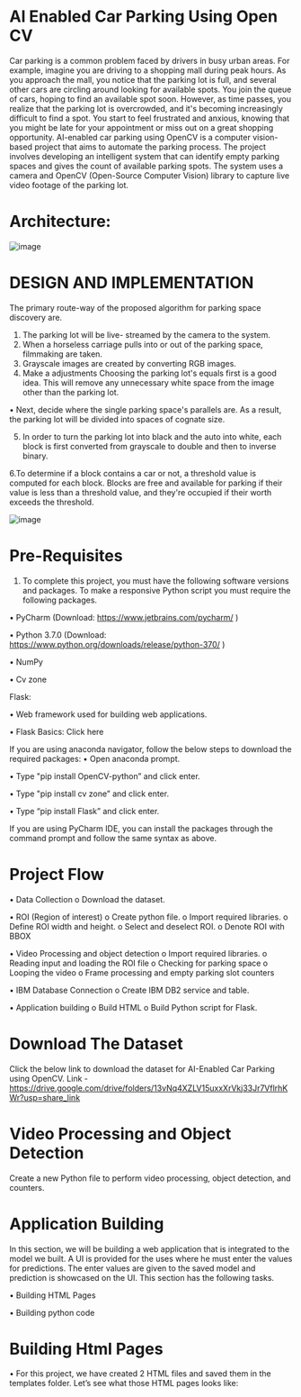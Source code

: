 # Al Enabled Car Parking Using Open CV

Car parking is a common problem faced by drivers in busy urban areas. For example, imagine you are driving to a shopping mall during peak hours. As you approach the mall, you notice that the parking lot is full, and several other cars are circling around looking for available spots.
You join the queue of cars, hoping to find an available spot soon. However, as time passes, you realize that the parking lot is overcrowded, and it's becoming increasingly difficult to find a spot. You start to feel frustrated and anxious, knowing that you might be late for your appointment or miss out on a great shopping opportunity.
AI-enabled car parking using OpenCV is a computer vision-based project that aims to automate the parking process. The project involves developing an intelligent system that can identify empty parking spaces and gives the count of available parking spots.
The system uses a camera and OpenCV (Open-Source Computer Vision) library to capture live video footage of the parking lot.

# Architecture:
![image](https://github.com/tejalodagala480/Al-Enabled-Car-Parking-Using-Open-CV/assets/106898126/3c51ca75-3e56-428b-af0f-3a6e48875082)

# DESIGN AND IMPLEMENTATION

The primary route-way of the proposed algorithm for parking space discovery are. 
1. The parking lot will be live- streamed by the camera to the system. 
2. When a horseless carriage pulls into or out of the parking space, filmmaking are taken. 
3. Grayscale images are created by converting RGB images. 
4. Make a adjustments Choosing the parking lot's equals first is a good idea. This will remove any unnecessary white space from the image other than the parking lot. 


• Next, decide where the single parking space's parallels are. As a result, the parking lot will be divided into spaces of cognate size. 

5. In order to turn the parking lot into black and the auto into white, each block is first converted from grayscale to double and then to inverse binary. 

6.To determine if a block contains a car or not, a threshold value is computed for each block. Blocks are free and available for parking if their value is less than a threshold value, and they're occupied if their worth exceeds the threshold.

 ![image](https://github.com/tejalodagala480/Al-Enabled-Car-Parking-Using-Open-CV/assets/106898126/9dedf894-b32a-4df5-bec8-f9ee3a7e54e9)

# Pre-Requisites
1.	To complete this project, you must have the following software versions and packages. 
To make a responsive Python script you must require the following packages. 

•	PyCharm (Download: https://www.jetbrains.com/pycharm/ ) 


•	Python 3.7.0 (Download: https://www.python.org/downloads/release/python-370/ )


•	NumPy


•	Cv zone

Flask: 

•	Web framework used for building web applications. 

•	Flask Basics: Click here 

If you are using anaconda navigator, follow the below steps to download the required packages: 
•	Open anaconda prompt. 

•	Type "pip install OpenCV-python” and click enter. 

•	Type "pip install cv zone” and click enter. 

•	Type “pip install Flask” and click enter. 

If you are using PyCharm IDE, you can install the packages through the command prompt and follow the same syntax as above.


# Project Flow

•	Data Collection
o	Download the dataset.

•	ROI (Region of interest)
o	Create python file.
o	Import required libraries.
o	Define ROI width and height.
o	Select and deselect ROI.
o	Denote ROI with BBOX

•	Video Processing and object detection
o	Import required libraries.
o	Reading input and loading the ROI file
o	Checking for parking space
o	Looping the video
o	Frame processing and empty parking slot counters

•	IBM Database Connection
o	Create IBM DB2 service and table.

•	Application building
o	Build HTML
o	Build Python script for Flask.

# Download The Dataset
Click the below link to download the dataset for AI-Enabled Car Parking using OpenCV. 
Link - https://drive.google.com/drive/folders/13vNq4XZLV15uxxXrVkj33Jr7VflrhKWr?usp=share_link

# Video Processing and Object Detection
Create a new Python file to perform video processing, object detection, and counters.

# Application Building
In this section, we will be building a web application that is integrated to the model we built. A UI is provided for the uses where he must enter the values for predictions. The enter values are given to the saved model and prediction is showcased on the UI.
This section has the following tasks.

•	Building HTML Pages 

•	Building python code

# Building Html Pages
•	For this project, we have created 2 HTML files and saved them in the templates folder. Let’s see what those HTML pages looks like:



